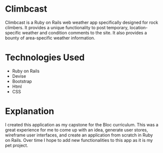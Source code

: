 # Climbcast
Climbcast is a Ruby on Rails web weather app specifically designed for rock climbers.  It provides a unique functionality to post temporary, location-specific weather and condition comments to the site.  It also provides a bounty of area-specific weather information.

# Technologies Used
* Ruby on Rails
* Devise
* Bootstrap
* Html
* CSS

# Explanation
I created this application as my capstone for the Bloc curriculum.  This was a great experience for me to come up with an idea, generate user stores, wireframe user interfaces, and create an application from scratch in Ruby on Rails.  Over time I hope to add new functionalities to this app as it is my pet project.
